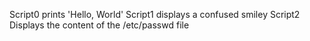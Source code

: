 Script0 prints 'Hello, World'
Script1 displays a confused smiley
Script2 Displays the content of the /etc/passwd file


